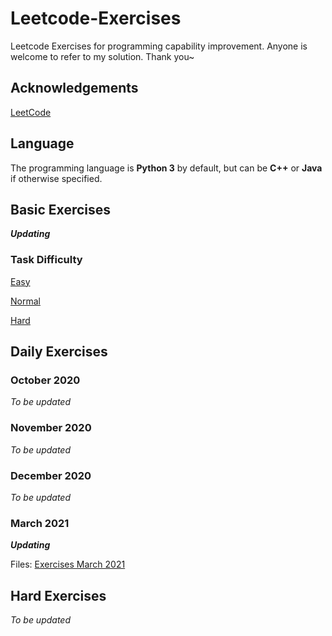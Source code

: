 # Leetcode-Exercises
Leetcode Exercises for programming capability improvement. Anyone is welcome to refer to my solution. Thank you~ 

## Acknowledgements
[LeetCode](https://leetcode-cn.com/)

## Language

The programming language is **Python 3** by default, but can be **C++** or **Java** if otherwise specified.

## Basic Exercises
***Updating***

### Task Difficulty
[Easy](https://github.com/0oTedo0/Leetcode-Exercises/tree/main/Basic%20Exercises/Easy)

[Normal](https://github.com/0oTedo0/Leetcode-Exercises/tree/main/Basic%20Exercises/Normal)

[Hard](https://github.com/0oTedo0/Leetcode-Exercises/tree/main/Basic%20Exercises/Hard)

## Daily Exercises

### October 2020
*To be updated*

### November 2020
*To be updated*

### December 2020
*To be updated*

### March 2021
***Updating***

Files: [Exercises March 2021](https://github.com/0oTedo0/Leetcode-Exercises/tree/main/Daily%20Exercises/Mar%202021)

## Hard Exercises
*To be updated*
